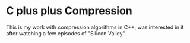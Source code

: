 # C plus plus Compression

This is my work with compression algorithms in C++, was interested in it after watching a few episodes of "Silicon Valley".